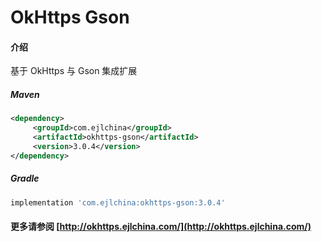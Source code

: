 # OkHttps Gson

#### 介绍

基于 OkHttps 与 Gson 集成扩展


##### Maven

```xml
<dependency>
     <groupId>com.ejlchina</groupId>
     <artifactId>okhttps-gson</artifactId>
     <version>3.0.4</version>
</dependency>
```

##### Gradle

```groovy
implementation 'com.ejlchina:okhttps-gson:3.0.4'
```

#### 更多请参阅 [http://okhttps.ejlchina.com/](http://okhttps.ejlchina.com/)
